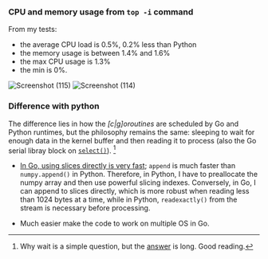 ### CPU and memory usage from `top -i` command

From my tests:

- the average CPU load is 0.5%, 0.2% less than Python
- the memory usage is between 1.4% and 1.6%
- the max CPU usage is 1.3%
- the min is 0%.


![Screenshot (115)](https://github.com/TIT8/BLE-sensor_PDM-microphone/assets/68781644/7713365b-8207-445a-8d84-d8f3145f899c)
![Screenshot (114)](https://github.com/TIT8/BLE-sensor_PDM-microphone/assets/68781644/f4bb1a16-fadf-44ea-819b-e8a139c439d4)

### Difference with python

The difference lies in how the _[c|g]oroutines_ are scheduled by Go and Python runtimes, but the philosophy remains the same: sleeping to wait for enough data in the kernel buffer and then reading it to process (also the Go serial libray block on [`select()`](https://github.com/bugst/go-serial/blob/0925f99089e0b2f8324e7de73fd40fbfd5ddd255/serial_unix.go#L81)). [^1]

- <ins>In Go, using slices directly is very fast</ins>; `append` is much faster than `numpy.append()` in Python. Therefore, in Python, I have to preallocate the numpy array and then use powerful slicing indexes. Conversely, in Go, I can append to slices directly, which is more robust when reading less than 1024 bytes at a time, while in Python, `readexactly()` from the stream is necessary before processing.

- Much easier make the code to work on multiple OS in Go.

[^1]: Why wait is a simple question, but the [answer](https://github.com/0xAX/linux-insides/blob/master/SUMMARY.md) is long. Good reading.
